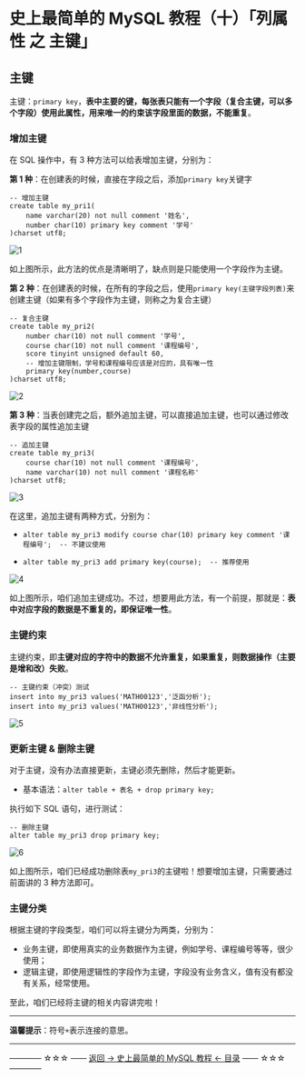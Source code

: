 # 史上最简单的 MySQL 教程（十）「列属性 之 主键」

## 主键

主键：`primary key`，**表中主要的键，每张表只能有一个字段（复合主键，可以多个字段）使用此属性，用来唯一的约束该字段里面的数据，不能重复**。

### 增加主键

在 SQL 操作中，有 3 种方法可以给表增加主键，分别为：

**第 1 种**：在创建表的时候，直接在字段之后，添加`primary key`关键字

```
-- 增加主键
create table my_pri1(
	name varchar(20) not null comment '姓名',
	number char(10) primary key comment '学号'
)charset utf8;
```
![1](http://img.blog.csdn.net/20170523210307014)

如上图所示，此方法的优点是清晰明了，缺点则是只能使用一个字段作为主键。

**第 2 种**：在创建表的时候，在所有的字段之后，使用`primary key(主键字段列表)`来创建主键（如果有多个字段作为主键，则称之为复合主键）

```
-- 复合主键
create table my_pri2(
	number char(10) not null comment '学号',
	course char(10) not null comment '课程编号',
	score tinyint unsigned default 60,
	-- 增加主键限制，学号和课程编号应该是对应的，具有唯一性
	primary key(number,course)
)charset utf8;
```

![2](http://img.blog.csdn.net/20170523211344326)

**第 3 种**：当表创建完之后，额外追加主键，可以直接追加主键，也可以通过修改表字段的属性追加主键

```
-- 追加主键
create table my_pri3(
	course char(10) not null comment '课程编号',
	name varchar(10) not null comment '课程名称'
)charset utf8;
```
![3](http://img.blog.csdn.net/20170523211827926)

在这里，追加主键有两种方式，分别为：

- `alter table my_pri3 modify course char(10) primary key comment '课程编号';  -- 不建议使用`

- `alter table my_pri3 add primary key(course);  -- 推荐使用`

![4](http://img.blog.csdn.net/20170523212240672)

如上图所示，咱们追加主键成功。不过，想要用此方法，有一个前提，那就是：**表中对应字段的数据是不重复的，即保证唯一性**。

### 主键约束

主键约束，即**主键对应的字符中的数据不允许重复，如果重复，则数据操作（主要是增和改）失败**。

```
-- 主键约束（冲突）测试
insert into my_pri3 values('MATH00123','泛函分析');
insert into my_pri3 values('MATH00123','非线性分析');
```

![5](http://img.blog.csdn.net/20170523213342164)

### 更新主键 & 删除主键

对于主键，没有办法直接更新，主键必须先删除，然后才能更新。

 - 基本语法：`alter table + 表名 + drop primary key;`

执行如下 SQL 语句，进行测试：
```
-- 删除主键
alter table my_pri3 drop primary key;
```
![6](http://img.blog.csdn.net/20170523214019191)

如上图所示，咱们已经成功删除表`my_pri3`的主键啦！想要增加主键，只需要通过前面讲的 3 种方法即可。

### 主键分类

根据主键的字段类型，咱们可以将主键分为两类，分别为：

 - 业务主键，即使用真实的业务数据作为主键，例如学号、课程编号等等，很少使用；
 - 逻辑主键，即使用逻辑性的字段作为主键，字段没有业务含义，值有没有都没有关系，经常使用。

至此，咱们已经将主键的相关内容讲完啦！


----------

**温馨提示**：符号`+`表示连接的意思。

----------
———— ☆☆☆ —— [返回 -> 史上最简单的 MySQL 教程 <- 目录](https://github.com/guobinhit/mysql-tutorial/blob/master/README.md) —— ☆☆☆ ————
